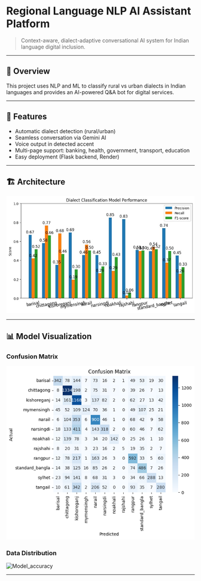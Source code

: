 # Regional Language NLP AI Assistant Platform

> Context-aware, dialect-adaptive conversational AI system for Indian language digital inclusion.

---

## 🚀 Overview

This project uses NLP and ML to classify rural vs urban dialects in Indian languages and provides an AI-powered Q&A bot for digital services.

---

## 🌟 Features

- Automatic dialect detection (rural/urban)
- Seamless conversation via Gemini AI
- Voice output in detected accent
- Multi-page support: banking, health, government, transport, education
- Easy deployment (Flask backend, Render)

---

## 🏗️ Architecture

![Dialect_classification_model](images/Dialect_classification_model.jpg)

---

## 📊 Model Visualization

### **Confusion Matrix**
![Confusion Matrix](images/confusion_matrix.png)

### **Data Distribution**
![Model_accuracy](images/data_dist.jpg)

---



